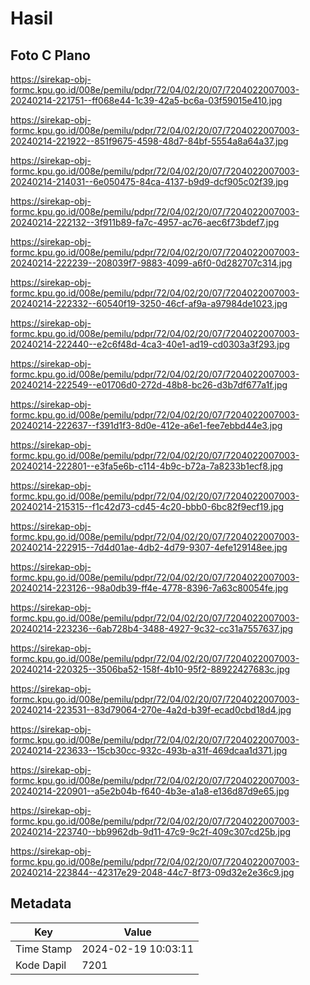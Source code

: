 # Hasil

## Foto C Plano

https://sirekap-obj-formc.kpu.go.id/008e/pemilu/pdpr/72/04/02/20/07/7204022007003-20240214-221751--ff068e44-1c39-42a5-bc6a-03f59015e410.jpg

https://sirekap-obj-formc.kpu.go.id/008e/pemilu/pdpr/72/04/02/20/07/7204022007003-20240214-221922--851f9675-4598-48d7-84bf-5554a8a64a37.jpg

https://sirekap-obj-formc.kpu.go.id/008e/pemilu/pdpr/72/04/02/20/07/7204022007003-20240214-214031--6e050475-84ca-4137-b9d9-dcf905c02f39.jpg

https://sirekap-obj-formc.kpu.go.id/008e/pemilu/pdpr/72/04/02/20/07/7204022007003-20240214-222132--3f911b89-fa7c-4957-ac76-aec6f73bdef7.jpg

https://sirekap-obj-formc.kpu.go.id/008e/pemilu/pdpr/72/04/02/20/07/7204022007003-20240214-222239--208039f7-9883-4099-a6f0-0d282707c314.jpg

https://sirekap-obj-formc.kpu.go.id/008e/pemilu/pdpr/72/04/02/20/07/7204022007003-20240214-222332--60540f19-3250-46cf-af9a-a97984de1023.jpg

https://sirekap-obj-formc.kpu.go.id/008e/pemilu/pdpr/72/04/02/20/07/7204022007003-20240214-222440--e2c6f48d-4ca3-40e1-ad19-cd0303a3f293.jpg

https://sirekap-obj-formc.kpu.go.id/008e/pemilu/pdpr/72/04/02/20/07/7204022007003-20240214-222549--e01706d0-272d-48b8-bc26-d3b7df677a1f.jpg

https://sirekap-obj-formc.kpu.go.id/008e/pemilu/pdpr/72/04/02/20/07/7204022007003-20240214-222637--f391d1f3-8d0e-412e-a6e1-fee7ebbd44e3.jpg

https://sirekap-obj-formc.kpu.go.id/008e/pemilu/pdpr/72/04/02/20/07/7204022007003-20240214-222801--e3fa5e6b-c114-4b9c-b72a-7a8233b1ecf8.jpg

https://sirekap-obj-formc.kpu.go.id/008e/pemilu/pdpr/72/04/02/20/07/7204022007003-20240214-215315--f1c42d73-cd45-4c20-bbb0-6bc82f9ecf19.jpg

https://sirekap-obj-formc.kpu.go.id/008e/pemilu/pdpr/72/04/02/20/07/7204022007003-20240214-222915--7d4d01ae-4db2-4d79-9307-4efe129148ee.jpg

https://sirekap-obj-formc.kpu.go.id/008e/pemilu/pdpr/72/04/02/20/07/7204022007003-20240214-223126--98a0db39-ff4e-4778-8396-7a63c80054fe.jpg

https://sirekap-obj-formc.kpu.go.id/008e/pemilu/pdpr/72/04/02/20/07/7204022007003-20240214-223236--6ab728b4-3488-4927-9c32-cc31a7557637.jpg

https://sirekap-obj-formc.kpu.go.id/008e/pemilu/pdpr/72/04/02/20/07/7204022007003-20240214-220325--3506ba52-158f-4b10-95f2-88922427683c.jpg

https://sirekap-obj-formc.kpu.go.id/008e/pemilu/pdpr/72/04/02/20/07/7204022007003-20240214-223531--83d79064-270e-4a2d-b39f-ecad0cbd18d4.jpg

https://sirekap-obj-formc.kpu.go.id/008e/pemilu/pdpr/72/04/02/20/07/7204022007003-20240214-223633--15cb30cc-932c-493b-a31f-469dcaa1d371.jpg

https://sirekap-obj-formc.kpu.go.id/008e/pemilu/pdpr/72/04/02/20/07/7204022007003-20240214-220901--a5e2b04b-f640-4b3e-a1a8-e136d87d9e65.jpg

https://sirekap-obj-formc.kpu.go.id/008e/pemilu/pdpr/72/04/02/20/07/7204022007003-20240214-223740--bb9962db-9d11-47c9-9c2f-409c307cd25b.jpg

https://sirekap-obj-formc.kpu.go.id/008e/pemilu/pdpr/72/04/02/20/07/7204022007003-20240214-223844--42317e29-2048-44c7-8f73-09d32e2e36c9.jpg


## Metadata

| Key        | Value               |
| ---------- | ------------------- |
| Time Stamp | 2024-02-19 10:03:11 |
| Kode Dapil | 7201                |



